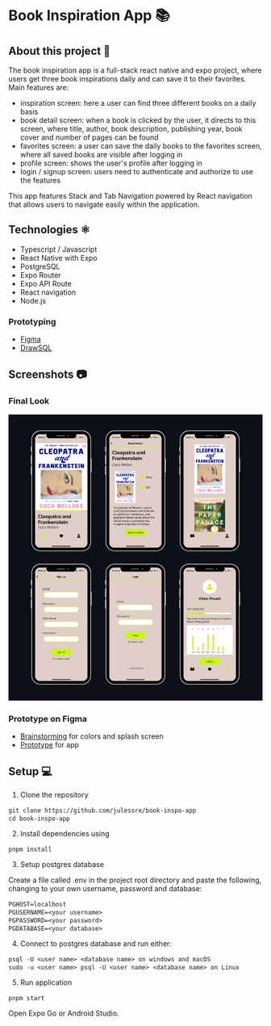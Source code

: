 <h1>Book Inspiration App 📚</h1>

<h2>About this project 📝</h2>
The book inspiration app is a full-stack react native and expo project, where users get three book inspirations daily and can save it to their favorites. 
Main features are:

- inspiration screen: here a user can find three different books on a daily basis
- book detail screen: when a book is clicked by the user, it directs to this screen, where title, author, book description, publishing year, book cover and number of pages can be found
- favorites screen: a user can save the daily books to the favorites screen, where all saved books are visible after logging in
- profile screen: shows the user's profile after logging in
- login / signup screen: users need to authenticate and authorize to use the features

This app features Stack and Tab Navigation powered by React navigation that allows users to navigate easily within the application.

<h2>Technologies ⚛️ </h2>

- Typescript / Javascript
- React Native with Expo
- PostgreSQL
- Expo Router
- Expo API Route
- React navigation
- Node.js

<h3> Prototyping </h3>

- <a href="https://www.figma.com/file/TGqqnsSnFT4GQNSfARccEL/Final-project---app?type=design&node-id=12%3A1053&mode=design&t=9d6NaawxutprA8ZX-1">Figma</a>
- <a href="https://drawsql.app/teams/jules-team-2/diagrams/final-project">DrawSQL</a>

<h2>Screenshots 📷</h2>

<h3>Final Look </h3>
<p align="left">
  <img src="./assets/screenshots.png" width="800" alt="screenshots of app">
</p>

<h3>Prototype on Figma</h3>

- <a href="https://www.figma.com/file/TGqqnsSnFT4GQNSfARccEL/Final-project---app?type=design&node-id=0%3A1&mode=design&t=9d6NaawxutprA8ZX-1">Brainstorming</a> for colors and splash screen
- <a href="https://www.figma.com/file/TGqqnsSnFT4GQNSfARccEL/Final-project---app?type=design&node-id=12%3A1053&mode=design&t=9d6NaawxutprA8ZX-1">Prototype</a> for app

<h2>Setup 💻</h2>

1. Clone the repository

```
git clone https://github.com/julessre/book-inspo-app
cd book-inspo-app
```

2. Install dependencies using

```
pnpm install
```

3. Setup postgres database

Create a file called .env in the project root directory and paste the following, changing to your own username, password and database:

```
PGHOST=localhost
PGUSERNAME=<your username>
PGPASSWORD=<your password>
PGDATABASE=<your database>
```

4. Connect to postgres database and run either:

```
psql -U <user name> <database name> on windows and macOS
sudo -u <user name> psql -U <user name> <database name> on Linux
```

5. Run application

```
pnpm start
```

Open Expo Go or Android Studio.
